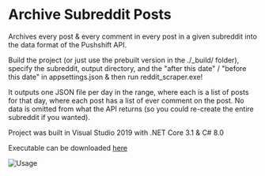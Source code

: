 # Archive Subreddit Posts

Archives every post & every comment in every post in a given subreddit into the data format of the Pushshift API.

Build the project (or just use the prebuilt version in the ./_build/ folder), specify the subreddit, output directory, and the "after this date" / "before this date" in appsettings.json & then run reddit_scraper.exe!

It outputs one JSON file per day in the range, where each is a list of posts for that day, where each post has a list of ever comment on the post. No data is omitted from what the API returns (so you could re-create the entire subreddit if you wanted).

Project was built in Visual Studio 2019 with .NET Core 3.1 & C# 8.0

Executable can be downloaded [here](https://drive.google.com/file/d/18IRVrxBASVRp0-izXXKXLQce77D2Lv34/view?usp=sharing)

![Usage](https://i.imgur.com/y7wIAQ0.png)
